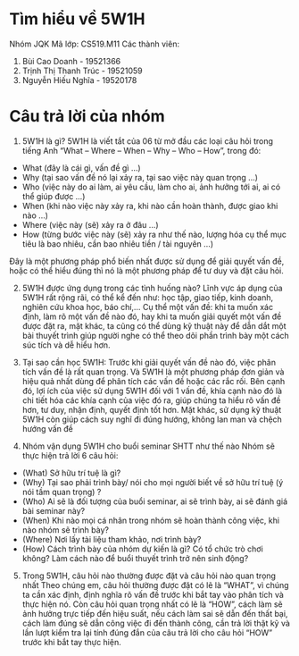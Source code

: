 # Tìm hiểu về 5W1H

Nhóm JQK
Mã lớp: CS519.M11
Các thành viên:

1. Bùi Cao Doanh - 19521366
2. Trịnh Thị Thanh Trúc - 19521059
3. Nguyễn Hiếu Nghĩa - 19520178

# Câu trả lời của nhóm

1.    5W1H là gì?
5W1H là viết tắt của 06 từ mở đầu các loại câu hỏi trong tiếng Anh “What – Where – When – Why – Who – How”, trong đó:
-   What (đây là cái gì, vấn đề gì …)
-   Why (tại sao vấn đề nó lại xảy ra, tại sao việc này quan trọng …)
-   Who (việc này do ai làm, ai yêu cầu, làm cho ai, ảnh hưởng tới ai, ai có thể giúp được …)
-   When (khi nào việc này xảy ra, khi nào cần hoàn thành, được giao khi nào …)
-   Where (việc này (sẽ) xảy ra ở đâu …)
-   How (từng bước việc này (sẽ) xảy ra như thế nào, lượng hóa cụ thể mục tiêu là bao nhiêu, cần bao nhiêu tiền / tài nguyên …)

Đây là một phương pháp phổ biến nhất được sử dụng để giải quyết vấn đề, hoặc có thể hiểu đúng thì nó là một phương pháp để tư duy và đặt câu hỏi.



2.    5W1H được ứng dụng trong các tình huống nào?
Lĩnh vực áp dụng của 5W1H rất rộng rãi, có thể kể đến như: học tập, giao tiếp, kinh doanh, nghiên cứu khoa học, báo chí,… 
Cụ thể một vấn đề: khi ta muốn xác định, làm rõ một vấn đề nào đó, hay khi ta muốn giải quyết một vấn đề được đặt ra, mặt khác, ta cũng có thể dùng kỹ thuật này để dẫn dắt một bài thuyết trình giúp người nghe có thể theo dõi phần trình bày một cách súc tích và dễ hiểu hơn.




3.    Tại sao cần học 5W1H:
Trước khi giải quyết vấn đề nào đó, việc phân tích vấn đề là rất quan trọng. Và 5W1H là một phương pháp đơn giản và hiệu quả nhất dùng để phân tích các vấn đề hoặc các rắc rối. Bên cạnh đó, lợi ích của việc sử dụng 5W1H đối với 1 vấn đề, khía cạnh nào đó là chi tiết hóa các khía cạnh của việc đó ra, giúp chúng ta hiểu rõ vấn đề hơn, tư duy, nhận định, quyết định tốt hơn. Mặt khác, sử dụng kỹ thuật 5W1H còn giúp cách suy nghĩ đi đúng hướng, không lan man và chệch hướng vấn đề




4.    Nhóm vận dụng 5W1H cho buổi seminar SHTT như thế nào
Nhóm sẽ thực hiện trả lời 6 câu hỏi:
-   (What) Sở hữu trí tuệ là gì?
-   (Why) Tại sao phải trình bày/ nói cho mọi người biết về sở hữu trí tuệ (ý nói tầm quan trọng) ?
-   (Who) Ai sẽ là đối tượng của buổi seminar, ai sẽ trình bày, ai sẽ đánh giá bài seminar này?
-   (When) Khi nào mọi cá nhân trong nhóm sẽ hoàn thành công việc, khi nào nhóm sẽ trình bày?
-   (Where) Nơi lấy tài liệu tham khảo, nơi trình bày?
-   (How) Cách trình bày của nhóm dự kiến là gì? Có tổ chức trò chơi không? Làm cách nào để buổi thuyết trình trở nên sinh động?

5.    Trong 5W1H, câu hỏi nào thường được đặt và câu hỏi nào quan trọng nhất
Theo chúng em, câu hỏi thường được đặt có lẽ là “WHAT”, vì chúng ta cần xác định, định nghĩa rõ vấn đề trước khi bắt tay vào phân tích và thực hiện nó. Còn câu hỏi quan trọng nhất có lẽ là “HOW”, cách làm sẽ ảnh hưởng trực tiếp đến hiệu suất, nếu cách làm sai sẽ dẫn đến thất bại, cách làm đúng sẽ dẫn công việc đi đến thành công, cần trả lời thật kỹ và lần lượt kiểm tra lại tính đúng đắn của câu trả lời cho câu hỏi “HOW” trước khi bắt tay thực hiện.

